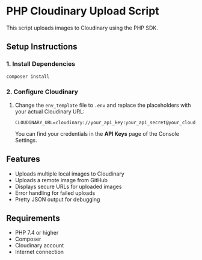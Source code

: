 # PHP Cloudinary Upload Script

This script uploads images to Cloudinary using the PHP SDK.

## Setup Instructions

### 1. Install Dependencies
```bash
composer install
```

### 2. Configure Cloudinary

1. Change the `env_template` file to `.env` and replace the placeholders with your actual Cloudinary URL:
   ```
   CLOUDINARY_URL=cloudinary://your_api_key:your_api_secret@your_cloud_name
   ```

   You can find your credentials in the **API Keys** page of the Console Settings.

## Features
- Uploads multiple local images to Cloudinary
- Uploads a remote image from GitHub
- Displays secure URLs for uploaded images
- Error handling for failed uploads
- Pretty JSON output for debugging

## Requirements
- PHP 7.4 or higher
- Composer
- Cloudinary account
- Internet connection 
